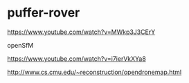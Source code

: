 # puffer-rover


https://www.youtube.com/watch?v=MWkp3J3CErY

openSfM

https://www.youtube.com/watch?v=i7ierVkXYa8

http://www.cs.cmu.edu/~reconstruction/opendronemap.html
